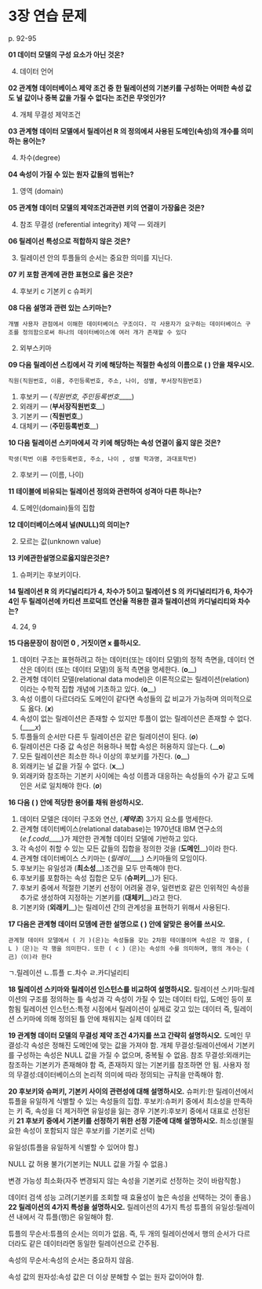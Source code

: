# 3장 연습 문제

p. 92-95

**01 데이터 모델의 구성 요소가 아닌 것온?**

4. 데이터 언어

**02 관계형 데이터베이스 제약 조건 중 한 릴레이션의 기본키를 구성하는 어떠한 속성 값도 널 값이나 중복 값을 가질 수 없다는 조건은 무엇인가?**

4. 개체 무결성 제약조건

**03 관계형 데이터 모델에서 릴레이선 R 의 정의에셔 사용된 도메인(속성)의 개수를 의미하는 용어는?**

4. 차수(degree)

**04 속성이 가질 수 있는 원자 값들의 범위는?**

1. 영역 (domain)

**05 관계형 데이터 모델의 제약조건과관련 키의 연결이 가장옳은 것은?**

4. 참조 무결성 (referential integrity) 제약 — 외래키

**06 릴레이선 특성으로 적합하지 않은 것은?**

3. 릴레이션 안의 투플들의 순서는 중요한 의미를 지닌다.

**07 키 포함 관계에 관한 표현으로 옳은 것은?**

4. 후보키 c 기본키 c 슈퍼키

**08 다음 설명과 관련 있는 스키마는?**

`개별 사용자 관점에서 이해한 데이터베이스 구조이다. 각 사용자가 요구하는 데이터베이스 구조를 정의함으로써 하나의 데이터베이스에 여러 개가 존재할 수 있다`

2. 외부스키마

**09 다음 릴레이션 스킹에서 각 키에 해당하는 적절한 속성의 이름으로 ( ) 안을 채우시오.**

`직원(직원번호, 이름, 주민등록번호, 주소, 나이, 성별, 부서장직원번호)`

1. 후보키 — (_직원번호, 주민등록번호_____)
2. 외래키 — (__부서장직원번호____)
3. 기본키 — (__직원번호___)
4. 대체키 — (__주민등록번호____)

**10 다음 릴레이션 스키마에셔 각 키에 해당하는 속성 연결이 옳지 않은 것은?**

`학생(학번 이름 주민등록번호, 주소, 나이 , 성별 학과명, 과대표학번)`

2. 후보키 — (이름, 나이)

**11 테이블에 비유되는 릴레이션 정의와 관련하여 성격아 다른 하나는?**

4. 도메인(domain)들의 집합

**12 데이터베이스에셔 널(NULL)의 의미는?**

2. 모르는 값(unknown value)

**13 키에관한설명으로옳지않은것은?**

1. 슈퍼키는 후보키이다.

**14 릴레이션 R 의 카디널리티가 4, 차수가 5이고 릴레이션 S 의 카디널리티가 6, 차수가 4인 두 릴레이션에 카티션 프로덕트 연산율 적용한 결과 릴레이션의 카디널리티와 차수는?**

4. 24, 9

**15 다음문장이 참이먼 0 , 거짓이면 x 를하시오.**

1. 데이터 구조는 표현하려고 하는 데이터(또는 데이터 모델)의 정적 측면을, 데이터 연산은 데이터 (또는 데이터 모델)의 동적 측면을 명세한다. (__o____)
2. 관계형 데이터 모델(relational data model)은 이론적으로는 릴레이션(relation) 이라는 수학적 집합 개념에 기초하고 있다. (__o____)
3. 속성 이름이 다르더라도 도메인이 같다면 속성들의 값 비교가 가능하며 의미적으로도 옳다. (___x___)
4. 속성이 없는 릴레이션은 존재할 수 있지만 투플이 없는 릴레이션은 존재할 수 없다. (_____x_)
5. 투플들의 순서만 다른 두 릴레이션은 같은 릴레이션이 된다. (___o___)
6. 릴레이션은 다중 값 속성은 허용하나 복합 속성은 허용하지 않는다. (____o__)
7. 모든 릴레이션은 최소한 하나 이상의 후보키를 가진다. (__o____)
8. 외래키는 널 값을 가질 수 없다. (__x____)
9. 외래키와 참조하는 기본키 사이에는 속성 이름과 대응하는 속성들의 수가 같고 도메인은 서로 일치해야 한다. (___o___)

**16 다음 ( ) 안에 적당한 용어를 채워 완성하시오.**

1. 데이터 모델은 데이터 구조와 연산, (___제약조___) 3가지 요소를 명세한다.
2. 관계형 데이터베이스(relational database)는 1970년대 IBM 연구소의 (_e.f.codd_____)가 제안한 관계형 데이터 모델에 기반하고 있다.
3. 각 속성이 취할 수 있는 모든 값들의 집합을 정의한 것을 (__도메인____)이라 한다.
4. 관계형 데이터베이스 스키마는 (_릴레이_____) 스키마들의 모임이다.
5. 후보키는 유일성과 (__최소성____)조건을 모두 만족해야 한다.
6. 후보키를 포함하는 속성 집합은 모두 (__슈퍼키____)가 된다.
7. 후보키 중에서 적절한 기본키 선정이 어려울 경우, 일련번호 같은 인위적인 속성을 추가로 생성하여 지정하는 기본키를 (__대체키____)라고 한다.
8. 기본키와 (__외래키____)는 릴레이션 간의 관계성을 표현하기 위해서 사용된다.

**17 다음은 관계형 데이터 모뎀에 관한 설명으로 ( ) 안에 알맞은 용어를 쓰시오.**

`관계형 데이터 모델에서 ( 기 )(은)는 속성들을 갖는 2차원 테이블이며 속성은 각 열을, ( L )（은)는 각 행을 의미한다. 또한 ( c )（은)는 속성의 수를 의미하며, 행의 개수는 ( 己)（이)라 한다`

ㄱ.릴레이션
ㄴ.튜플
ㄷ.차수
ㄹ.카디널리티

**18 릴레이션 스키마와 릴레이션 인스턴스를 비교하여 설명하시오.**
릴레이션 스키마:릴레이션의 구조를 정의하는 틀 속성과 각 속성이 가질 수 있는 데이터 타입, 도메인 등이 포함됨
릴레이션 인스턴스:특정 시점에서 릴레이션이 실제로 갖고 있는 데이터 즉, 릴레이션 스키마에 의해 정의된 틀 안에 채워지는 실제 데이터 값

**19 관계형 데이터 모델의 무결성 제약 조건 4가지를 쓰고 간략히 설명하시오.**
도메인 무결성:각 속성은 정해진 도메인에 맞는 값을 가져야 함.
개체 무결성:릴레이션에서 기본키를 구성하는 속성은 NULL 값을 가질 수 없으며, 중복될 수 없음.
참조 무결성:외래키는 참조하는 기본키가 존재해야 함 즉, 존재하지 않는 기본키를 참조하면 안 됨.
사용자 정의 무결성:데이터베이스의 논리적 의미에 따라 정의되는 규칙을 만족해야 함.

**20 후보키와 슈퍼키, 기본키 사이의 관련성에 대해 설명하시오.**
슈퍼키:한 릴레이션에서 튜플을 유일하게 식별할 수 있는 속성들의 집합.
후보키:슈퍼키 중에서 최소성을 만족하는 키 즉, 속성을 더 제거하면 유일성을 잃는 경우
기본키:후보키 중에서 대표로 선정된 키
**21 후보키 중에서 기본키를 선정하기 위한 선정 기준에 대해 설명하시오.**
최소성(불필요한 속성이 포함되지 않은 후보키를 기본키로 선택)

유일성(튜플을 유일하게 식별할 수 있어야 함.)

NULL 값 허용 불가(기본키는 NULL 값을 가질 수 없음.)

변경 가능성 최소화(자주 변경되지 않는 속성을 기본키로 선정하는 것이 바람직함.)

데이터 검색 성능 고려(기본키를 조회할 때 효율성이 높은 속성을 선택하는 것이 좋음.)
**22 릴레이션의 4가지 특성을 설명하시오.**
릴레이션의 4가지 특성
튜플의 유일성:릴레이션 내에서 각 튜플(행)은 유일해야 함.

튜플의 무순서:튜플의 순서는 의미가 없음.
즉, 두 개의 릴레이션에서 행의 순서가 다르더라도 같은 데이터라면 동일한 릴레이션으로 간주됨.

속성의 무순서:속성의 순서는 중요하지 않음.

속성 값의 원자성:속성 값은 더 이상 분해할 수 없는 원자 값이어야 함.
